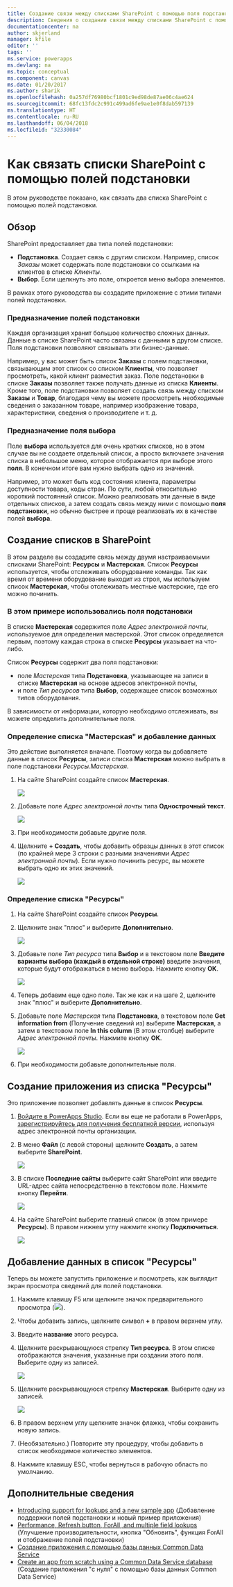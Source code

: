 ```yaml
---
title: Создание связи между списками SharePoint с помощью поля подстановки | Документация Майкрософт
description: Сведения о создании связи между списками SharePoint с помощью поля подстановки.
documentationcenter: na
author: skjerland
manager: kfile
editor: ''
tags: ''
ms.service: powerapps
ms.devlang: na
ms.topic: conceptual
ms.component: canvas
ms.date: 01/20/2017
ms.author: sharik
ms.openlocfilehash: 0a257df76980bcf1801c9ed98de87ae06c4ae624
ms.sourcegitcommit: 68fc13fdc2c991c499ad6fe9ae1e0f8dab597139
ms.translationtype: HT
ms.contentlocale: ru-RU
ms.lasthandoff: 06/04/2018
ms.locfileid: "32330084"
---
```

# <a name="how-to-link-sharepoint-lists-using-lookup-fields"></a>Как связать списки SharePoint с помощью полей подстановки
В этом руководстве показано, как связать два списка SharePoint с помощью полей подстановки.

## <a name="overview"></a>Обзор
SharePoint предоставляет два типа полей подстановки:

* **Подстановка**. Создает связь с другим списком. Например, список *Заказы* может содержать поле подстановки со ссылками на клиентов в списке *Клиенты*.
* **Выбор**. Если щелкнуть это поле, откроется меню выбора элементов.

В рамках этого руководства вы создадите приложение с этими типами полей подстановки.

### <a name="what-do-you-use-lookup-fields-for"></a>Предназначение полей подстановки
Каждая организация хранит большое количество сложных данных. Данные в списке SharePoint часто связаны с данными в другом списке. Поля подстановки позволяют связывать эти бизнес-данные.

Например, у вас может быть список **Заказы** с полем подстановки, связывающим этот список со списком **Клиенты**, что позволяет просмотреть, какой клиент разместил заказ. Поле подстановки в списке **Заказы** позволяет также получать данные из списка **Клиенты**. Кроме того, поле подстановки позволяет создать связь между списком **Заказы** и **Товар**, благодаря чему вы можете просмотреть необходимые сведения о заказанном товаре, например изображение товара, характеристики, сведения о производителе и т. д.

### <a name="what-are-choice-fields-used-for"></a>Предназначение поля выбора
Поле **выбора** используется для очень кратких списков, но в этом случае вы не создаете отдельный список, а просто включаете значения списка в небольшое меню, которое отображается при выборе этого **поля**. В конечном итоге вам нужно выбрать одно из значений.

Например, это может быть код состояния клиента, параметры доступности товара, коды стран. По сути, любой относительно короткий постоянный список. Можно реализовать эти данные в виде отдельных списков, а затем создать связь между ними с помощью **поля подстановки**, но обычно быстрее и проще реализовать их в качестве полей **выбора**.

## <a name="create-the-lists-in-sharepoint"></a>Создание списков в SharePoint
В этом разделе вы создадите связь между двумя настраиваемыми списками SharePoint: **Ресурсы** и **Мастерская**. Список **Ресурсы** используется, чтобы отслеживать оборудование команды. Так как время от времени оборудование выходит из строя, мы используем список **Мастерская**, чтобы отслеживать местные мастерские, где его можно починить.

### <a name="the-lookup-fields-used-in-this-example"></a>В этом примере использовались поля подстановки
В списке **Мастерская** содержится поле *Адрес электронной почты*, используемое для определения мастерской. Этот список определяется первым, поэтому каждая строка в списке **Ресурсы** указывает на что-либо.

Список **Ресурсы** содержит два поля подстановки:

* поле *Мастерская* типа **Подстановка**, указывающее на записи в списке **Мастерская** на основе адресов электронной почты,
* и поле *Тип ресурсов* типа **Выбор**, содержащее список возможных типов оборудования.

В зависимости от информации, которую необходимо отслеживать, вы можете определить дополнительные поля.

### <a name="define-the-repairshop-list-and-add-data"></a>Определение списка "Мастерская" и добавление данных
Это действие выполняется вначале. Поэтому когда вы добавляете данные в список **Ресурсы**, записи списка **Мастерская** можно выбрать в поле подстановки *Ресурсы.Мастерская*.

1. На сайте SharePoint создайте список **Мастерская**.

    ![](./media/sharepoint-lookup-fields/new-list.png)

2. Добавьте поле *Адрес электронной почты* типа **Однострочный текст**.

    ![](./media/sharepoint-lookup-fields/add-email-field.png)

3. При необходимости добавьте другие поля.

4. Щелкните **+ Создать**, чтобы добавить образцы данных в этот список (по крайней мере 3 строки с разными значениями *Адрес электронной почты*). Если нужно починить ресурс, вы можете выбрать одно их этих значений.

    ![](./media/sharepoint-lookup-fields/add-repair-shops.png)

### <a name="define-the-assets-list"></a>Определение списка "Ресурсы"
1. На сайте SharePoint создайте список **Ресурсы**.

2. Щелкните знак "плюс" и выберите **Дополнительно**.

    ![](./media/sharepoint-lookup-fields/choose-more-type.png)

3. Добавьте поле *Тип ресурса* типа **Выбор** и в текстовом поле **Введите варианты выбора (каждый в отдельной строке)** введите значения, которые будут отображаться в меню выбора. Нажмите кнопку **ОК**.

    ![](./media/sharepoint-lookup-fields/define-choice-column.png)

4. Теперь добавим еще одно поле. Так же как и на шаге 2, щелкните знак "плюс" и выберите **Дополнительно**.

5. Добавьте поле *Мастерская* типа **Подстановка**, в текстовом поле **Get information from** (Получение сведений из) выберите **Мастерская**, а затем в текстовом поле **In this column** (В этом столбце) выберите *Адрес электронной почты*. Нажмите кнопку **ОК**.

    ![](./media/sharepoint-lookup-fields/setup-lookup-column.png)

6. При необходимости добавьте дополнительные поля.

## <a name="create-an-app-from-the-assets-list"></a>Создание приложения из списка "Ресурсы"
Это приложение позволяет добавлять данные в список **Ресурсы**.

1. [Войдите в PowerApps Studio](http://web.powerapps.com). Если вы еще не работали в PowerApps, [зарегистрируйтесь для получения бесплатной версии](https://powerapps.microsoft.com), используя адрес электронной почты организации.

2. В меню **Файл** (с левой стороны) щелкните **Создать**, а затем выберите **SharePoint**.

    ![](./media/sharepoint-lookup-fields/create-app.png)

1. В списке **Последние сайты** выберите сайт SharePoint или введите URL-адрес сайта непосредственно в текстовом поле. Нажмите кнопку **Перейти**.

    ![](./media/sharepoint-lookup-fields/choose-sharepoint-site.png)

1. На сайте SharePoint выберите главный список (в этом примере **Ресурсы**). В правом нижнем углу нажмите кнопку **Подключиться**.

    ![](./media/sharepoint-lookup-fields/choose-main-list.png)


## <a name="add-data-to-the-assets-list"></a>Добавление данных в список "Ресурсы"
Теперь вы можете запустить приложение и посмотреть, как выглядит экран просмотра сведений для полей подстановки.

1. Нажмите клавишу F5 или щелкните значок предварительного просмотра (![](./media/sharepoint-lookup-fields/preview.png)).

2. Чтобы добавить запись, щелкните символ **+** в правом верхнем углу.

3. Введите **название** этого ресурса.

4. Щелкните раскрывающуюся стрелку **Тип ресурса**. В этом списке отображаются значения, указанные при создании этого поля. Выберите одну из записей.

    ![](./media/sharepoint-lookup-fields/fill-asset-type-3.png)

5. Щелкните раскрывающуюся стрелку **Мастерская**. Выберите одну из записей.

    ![](./media/sharepoint-lookup-fields/fill-repair-shop-3.png)

6. В правом верхнем углу щелкните значок флажка, чтобы сохранить новую запись.

7. (Необязательно.) Повторите эту процедуру, чтобы добавить в список необходимое количество элементов.

8. Нажмите клавишу ESC, чтобы вернуться в рабочую область по умолчанию.

## <a name="for-more-information"></a>Дополнительные сведения
* [Introducing support for lookups and a new sample app](https://powerapps.microsoft.com/blog/support-for-lookups/) (Добавление поддержки полей подстановки и новый пример приложения)
* [Performance, Refresh button, ForAll, and multiple field lookups](https://powerapps.microsoft.com/blog/performance-refresh-forall-multiple-field-lookups-531/) (Улучшение производительности, кнопка "Обновить", функция ForAll и отображение полей подстановки)
* [Создание приложения с помощью базы данных Common Data Service](data-platform-create-app.md)
* [Create an app from scratch using a Common Data Service database](data-platform-create-app-scratch.md) (Создание приложения "с нуля" с помощью базы данных Common Data Service)
